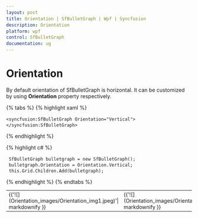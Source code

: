 ```yaml
---
layout: post
title: Orientation | SfBulletGraph | Wpf | Syncfusion
description: Orientation 
platform: wpf
control: SfBulletGraph
documentation: ug
---
```


# Orientation 

By default orientation of SfBulletGraph is horizontal. It can be customized by using **Orientation** property respectively.

{% tabs %}
{% highlight xaml %}

    <syncfusion:SfBulletGraph Orientation="Vertical">
    </syncfusion:SfBulletGraph>

{% endhighlight %}

{% highlight c# %}

     SfBulletGraph bulletgraph = new SfBulletGraph();
     bulletgraph.Orientation = Orientation.Vertical;
     this.Grid.Children.Add(bulletgraph);

{% endhighlight %}
{% endtabs %}

<table>
<tr>
<td>
{{'![](Orientation_images/Orientation_img1.jpeg)'| markdownify }}
</td><td>
{{'![](Orientation_images/Orientation_img2.jpeg)'| markdownify }}
</td></tr>
</table>

